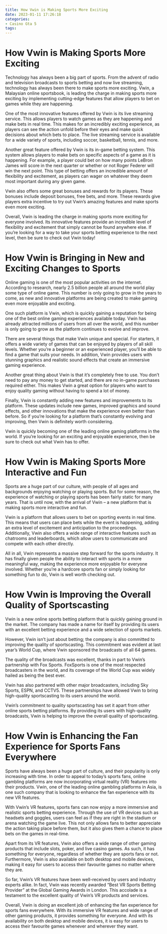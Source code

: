 ```yaml
---
title: How Vwin is Making Sports More Exciting 
date: 2023-01-11 17:26:18
categories:
- Casino Gta 5
tags:
---
```



#  How Vwin is Making Sports More Exciting 

Technology has always been a big part of sports. From the advent of radio and television broadcasts to sports betting and now live streaming, technology has always been there to make sports more exciting. Vwin, a Malaysian online sportsbook, is leading the charge in making sports more exciting by implementing cutting-edge features that allow players to bet on games while they are happening.

One of the most innovative features offered by Vwin is its live streaming service. This allows players to watch games as they are happening and make bets in real time. This makes for an incredibly exciting experience, as players can see the action unfold before their eyes and make quick decisions about which bets to place. The live streaming service is available for a wide variety of sports, including soccer, basketball, tennis, and more.

Another great feature offered by Vwin is its in-game betting system. This system allows players to make bets on specific aspects of a game as it is happening. For example, a player could bet on how many points LeBron James will score in the next quarter or whether or not Roger Federer will win the next point. This type of betting offers an incredible amount of flexibility and excitement, as players can wager on whatever they deem most important during any given game.

Vwin also offers some great bonuses and rewards for its players. These bonuses include deposit bonuses, free bets, and more. These rewards give players extra incentive to try out Vwin’s amazing features and make sports even more exciting.

Overall, Vwin is leading the charge in making sports more exciting for everyone involved. Its innovative features provide an incredible level of flexibility and excitement that simply cannot be found anywhere else. If you’re looking for a way to take your sports betting experience to the next level, then be sure to check out Vwin today!

#  How Vwin is Bringing in New and Exciting Changes to Sports 

Online gaming is one of the most popular activities on the internet. According to research, nearly 2.5 billion people all around the world play some type of online game. This number is only going to grow in the years to come, as new and innovative platforms are being created to make gaming even more enjoyable and exciting. 

One such platform is Vwin, which is quickly gaining a reputation for being one of the best online gaming experiences available today. Vwin has already attracted millions of users from all over the world, and this number is only going to grow as the platform continues to evolve and improve. 

There are several things that make Vwin unique and special. For starters, it offers a wide variety of games that can be enjoyed by players of all skill levels. Whether you’re a beginner or an experienced player, you’ll be able to find a game that suits your needs. In addition, Vwin provides users with stunning graphics and realistic sound effects that create an immersive gaming experience. 

Another great thing about Vwin is that it’s completely free to use. You don’t need to pay any money to get started, and there are no in-game purchases required either. This makes Vwin a great option for players who want to enjoy quality gaming without having to spend a lot of money. 

Finally, Vwin is constantly adding new features and improvements to its platform. These updates include new games, improved graphics and sound effects, and other innovations that make the experience even better than before. So if you’re looking for a platform that’s constantly evolving and improving, then Vwin is definitely worth considering. 

Vwin is quickly becoming one of the leading online gaming platforms in the world. If you’re looking for an exciting and enjoyable experience, then be sure to check out what Vwin has to offer.

#  How Vwin is Making Sports More Interactive and Fun 

Sports are a huge part of our culture, with people of all ages and backgrounds enjoying watching or playing sports. But for some reason, the experience of watching or playing sports has been fairly static for many years. That is until now, with the arrival of Vwin – a new platform that is making sports more interactive and fun.

Vwin is a platform that allows users to bet on sporting events in real time. This means that users can place bets while the event is happening, adding an extra level of excitement and anticipation to the proceedings. Additionally, Vwin also offers a wide range of interactive features such as chatrooms and leaderboards, which allow users to communicate and compete with each other directly.

All in all, Vwin represents a massive step forward for the sports industry. It has finally given people the ability to interact with sports in a more meaningful way, making the experience more enjoyable for everyone involved. Whether you’re a hardcore sports fan or simply looking for something fun to do, Vwin is well worth checking out.

#  How Vwin is Improving the Overall Quality of Sportscasting 

Vwin is a new online sports betting platform that is quickly gaining ground in the market. The company has made a name for itself by providing its users with an excellent betting experience and a wide selection of sports markets.

However, Vwin isn’t just about betting; the company is also committed to improving the quality of sportscasting. This commitment was evident at last year’s World Cup, where Vwin sponsored the broadcasts of all 64 games.

The quality of the broadcasts was excellent, thanks in part to Vwin’s partnership with Fox Sports. FoxSports is one of the most respected broadcasters in the world, and its coverage of the World Cup was widely hailed as being the best ever.

Vwin has also partnered with other major broadcasters, including Sky Sports, ESPN, and CCTV5. These partnerships have allowed Vwin to bring high-quality sportscasting to its users around the world.

Vwin’s commitment to quality sportscasting has set it apart from other online sports betting platforms. By providing its users with high-quality broadcasts, Vwin is helping to improve the overall quality of sportscasting.

#  How Vwin is Enhancing the Fan Experience for Sports Fans Everywhere

Sports have always been a huge part of culture, and their popularity is only increasing with time. In order to appeal to today’s sports fans, online gambling platforms are now incorporating virtual reality (VR) features into their products. Vwin, one of the leading online gambling platforms in Asia, is one such company that is looking to enhance the fan experience with its new VR features.

With Vwin’s VR features, sports fans can now enjoy a more immersive and realistic sports betting experience. Through the use of VR devices such as headsets and goggles, users can feel as if they are right in the stadium or arena watching the game live. This not only allows fans to better appreciate the action taking place before them, but it also gives them a chance to place bets on the games in real-time.

Apart from its VR features, Vwin also offers a wide range of other gaming products that include slots, poker, and live casino games. As such, it has something for everyone, regardless of whether they are sports fans or not. Furthermore, Vwin is also available on both desktop and mobile devices, making it easy for users to access their favourite games no matter where they are.

So far, Vwin’s VR features have been well-received by users and industry experts alike. In fact, Vwin was recently awarded “Best VR Sports Betting Provider” at the Global Gaming Awards in London. This accolade is a testament to the excellent quality of Vwin’s VR products and services.

Overall, Vwin is doing an excellent job of enhancing the fan experience for sports fans everywhere. With its immersive VR features and wide range of other gaming products, it provides something for everyone. And with its availability on both desktop and mobile devices, it is easy for users to access their favourite games whenever and wherever they want.